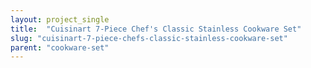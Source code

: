 ```yaml
---
layout: project_single
title:  "Cuisinart 7-Piece Chef's Classic Stainless Cookware Set"
slug: "cuisinart-7-piece-chefs-classic-stainless-cookware-set"
parent: "cookware-set"
---
```

 